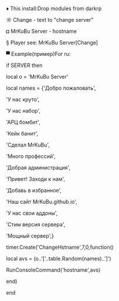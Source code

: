 ♦ This install:Drop modules from darkrp

☼ Change - text to "change server"

◘ MrKuBu Server - hostname

§ Player see: MrKuBu Server[Change]

▀ Example(пример)For ru:

if SERVER then

local o = 'MrKuBu Server'

local names = {'Добро пожаловать',

'У нас круто',

'У нас набор',

'АРЦ бомбит',

'Кейк банит',

'Сделал MrKuBu',

'Много профессий',

'Добрая администрация',

'Привет! Заходи к нам',

'Добавь в избранное',

'Наш сайт MrKuBu.github.io',

'У нас свои аддоны',

'Стим версия сервера',

'Мощный сервер',}

timer.Create('ChangeHstname',7,0,function() 

local avs = (o..'['..table.Random(names)..']')

 RunConsoleCommand('hostname',avs) 
 
 end)
 
end

